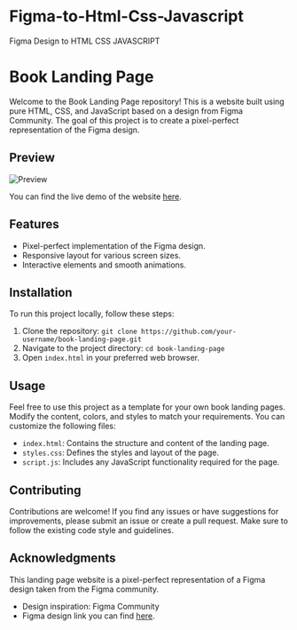 # Figma-to-Html-Css-Javascript
Figma Design to HTML CSS JAVASCRIPT 

# Book Landing Page

Welcome to the Book Landing Page repository! This is a website built using pure HTML, CSS, and JavaScript based on a design from Figma Community. The goal of this project is to create a pixel-perfect representation of the Figma design.

## Preview

![Preview](/path/to/screenshot.png)

You can find the live demo of the website [here](https://byomkesh03.github.io/Book-Landing-Page/).

## Features

- Pixel-perfect implementation of the Figma design.
- Responsive layout for various screen sizes.
- Interactive elements and smooth animations.

## Installation

To run this project locally, follow these steps:

1. Clone the repository: `git clone https://github.com/your-username/book-landing-page.git`
2. Navigate to the project directory: `cd book-landing-page`
3. Open `index.html` in your preferred web browser.

## Usage

Feel free to use this project as a template for your own book landing pages. Modify the content, colors, and styles to match your requirements. You can customize the following files:

- `index.html`: Contains the structure and content of the landing page.
- `styles.css`: Defines the styles and layout of the page.
- `script.js`: Includes any JavaScript functionality required for the page.

## Contributing

Contributions are welcome! If you find any issues or have suggestions for improvements, please submit an issue or create a pull request. Make sure to follow the existing code style and guidelines.


## Acknowledgments

This landing page website is a pixel-perfect representation of a Figma design taken from the Figma community.
- Design inspiration: Figma Community
- Figma design link you can find [here](https://byomkesh03.github.io/Book-Landing-Page/).







